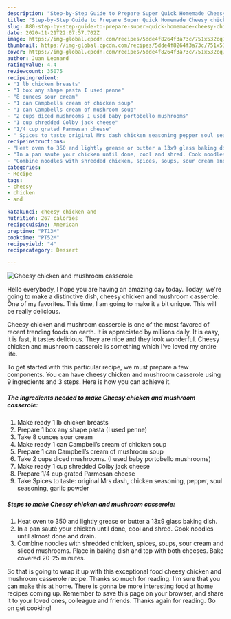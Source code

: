 ```yaml
---
description: "Step-by-Step Guide to Prepare Super Quick Homemade Cheesy chicken and mushroom casserole"
title: "Step-by-Step Guide to Prepare Super Quick Homemade Cheesy chicken and mushroom casserole"
slug: 880-step-by-step-guide-to-prepare-super-quick-homemade-cheesy-chicken-and-mushroom-casserole
date: 2020-11-21T22:07:57.702Z
image: https://img-global.cpcdn.com/recipes/5dde4f8264f3a73c/751x532cq70/cheesy-chicken-and-mushroom-casserole-recipe-main-photo.jpg
thumbnail: https://img-global.cpcdn.com/recipes/5dde4f8264f3a73c/751x532cq70/cheesy-chicken-and-mushroom-casserole-recipe-main-photo.jpg
cover: https://img-global.cpcdn.com/recipes/5dde4f8264f3a73c/751x532cq70/cheesy-chicken-and-mushroom-casserole-recipe-main-photo.jpg
author: Juan Leonard
ratingvalue: 4.4
reviewcount: 35075
recipeingredient:
- "1 lb chicken breasts"
- "1 box any shape pasta I used penne"
- "8 ounces sour cream"
- "1 can Campbells cream of chicken soup"
- "1 can Campbells cream of mushroom soup"
- "2 cups diced mushrooms I used baby portobello mushrooms"
- "1 cup shredded Colby jack cheese"
- "1/4 cup grated Parmesan cheese"
- " Spices to taste original Mrs dash chicken seasoning pepper soul seasoning garlic powder"
recipeinstructions:
- "Heat oven to 350 and lightly grease or butter a 13x9 glass baking dish."
- "In a pan sauté your chicken until done, cool and shred. Cook noodles until almost done and drain."
- "Combine noodles with shredded chicken, spices, soups, sour cream and sliced mushrooms. Place in baking dish and top with both cheeses. Bake covered 20-25 minutes."
categories:
- Recipe
tags:
- cheesy
- chicken
- and

katakunci: cheesy chicken and 
nutrition: 267 calories
recipecuisine: American
preptime: "PT13M"
cooktime: "PT52M"
recipeyield: "4"
recipecategory: Dessert

---
```



![Cheesy chicken and mushroom casserole](https://img-global.cpcdn.com/recipes/5dde4f8264f3a73c/751x532cq70/cheesy-chicken-and-mushroom-casserole-recipe-main-photo.jpg)

Hello everybody, I hope you are having an amazing day today. Today, we're going to make a distinctive dish, cheesy chicken and mushroom casserole. One of my favorites. This time, I am going to make it a bit unique. This will be really delicious.



Cheesy chicken and mushroom casserole is one of the most favored of recent trending foods on earth. It is appreciated by millions daily. It is easy, it is fast, it tastes delicious. They are nice and they look wonderful. Cheesy chicken and mushroom casserole is something which I've loved my entire life.


To get started with this particular recipe, we must prepare a few components. You can have cheesy chicken and mushroom casserole using 9 ingredients and 3 steps. Here is how you can achieve it.

<!--inarticleads1-->

##### The ingredients needed to make Cheesy chicken and mushroom casserole:

1. Make ready 1 lb chicken breasts
1. Prepare 1 box any shape pasta (I used penne)
1. Take 8 ounces sour cream
1. Make ready 1 can Campbell’s cream of chicken soup
1. Prepare 1 can Campbell’s cream of mushroom soup
1. Take 2 cups diced mushrooms. (I used baby portobello mushrooms)
1. Make ready 1 cup shredded Colby jack cheese
1. Prepare 1/4 cup grated Parmesan cheese
1. Take  Spices to taste: original Mrs dash, chicken seasoning, pepper, soul seasoning, garlic powder




<!--inarticleads2-->

##### Steps to make Cheesy chicken and mushroom casserole:

1. Heat oven to 350 and lightly grease or butter a 13x9 glass baking dish.
1. In a pan sauté your chicken until done, cool and shred. Cook noodles until almost done and drain.
1. Combine noodles with shredded chicken, spices, soups, sour cream and sliced mushrooms. Place in baking dish and top with both cheeses. Bake covered 20-25 minutes.




So that is going to wrap it up with this exceptional food cheesy chicken and mushroom casserole recipe. Thanks so much for reading. I'm sure that you can make this at home. There is gonna be more interesting food at home recipes coming up. Remember to save this page on your browser, and share it to your loved ones, colleague and friends. Thanks again for reading. Go on get cooking!
